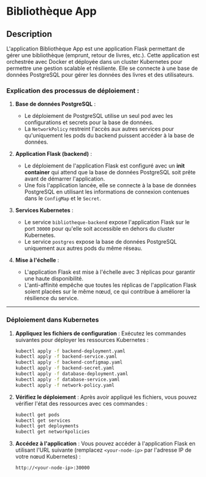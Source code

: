 

# Bibliothèque App

## Description

L'application Bibliothèque App est une application Flask permettant de gérer une bibliothèque (emprunt, retour de livres, etc.). Cette application est orchestrée avec Docker et déployée dans un cluster Kubernetes pour permettre une gestion scalable et résiliente. Elle se connecte à une base de données PostgreSQL pour gérer les données des livres et des utilisateurs.


### Explication des processus de déploiement :

1. **Base de données PostgreSQL** : 
   - Le déploiement de PostgreSQL utilise un seul pod avec les configurations et secrets pour la base de données.
   - La `NetworkPolicy` restreint l'accès aux autres services pour qu'uniquement les pods du backend puissent accéder à la base de données.

2. **Application Flask (backend)** : 
   - Le déploiement de l'application Flask est configuré avec un **init container** qui attend que la base de données PostgreSQL soit prête avant de démarrer l'application.
   - Une fois l'application lancée, elle se connecte à la base de données PostgreSQL en utilisant les informations de connexion contenues dans le `ConfigMap` et le `Secret`.

3. **Services Kubernetes** :
   - Le service `bibliotheque-backend` expose l'application Flask sur le port `30000` pour qu'elle soit accessible en dehors du cluster Kubernetes.
   - Le service `postgres` expose la base de données PostgreSQL uniquement aux autres pods du même réseau.

4. **Mise à l'échelle** :
   - L'application Flask est mise à l'échelle avec 3 réplicas pour garantir une haute disponibilité.
   - L'anti-affinité empêche que toutes les réplicas de l'application Flask soient placées sur le même nœud, ce qui contribue à améliorer la résilience du service.

---

### Déploiement dans Kubernetes

1. **Appliquez les fichiers de configuration** :
   Exécutez les commandes suivantes pour déployer les ressources Kubernetes :

   ```bash
   kubectl apply -f backend-deployment.yaml
   kubectl apply -f backend-service.yaml
   kubectl apply -f backend-configmap.yaml
   kubectl apply -f backend-secret.yaml
   kubectl apply -f database-deployment.yaml
   kubectl apply -f database-service.yaml
   kubectl apply -f network-policy.yaml
   ```

2. **Vérifiez le déploiement** :
   Après avoir appliqué les fichiers, vous pouvez vérifier l'état des ressources avec ces commandes :

   ```bash
   kubectl get pods
   kubectl get services
   kubectl get deployments
   kubectl get networkpolicies
   ```

3. **Accédez à l'application** :
   Vous pouvez accéder à l'application Flask en utilisant l'URL suivante (remplacez `<your-node-ip>` par l'adresse IP de votre nœud Kubernetes) :
   
   ```
   http://<your-node-ip>:30000
   ```


